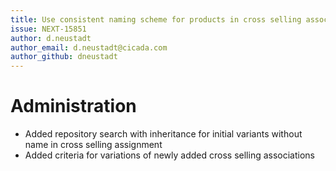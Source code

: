 ```yaml
---
title: Use consistent naming scheme for products in cross selling association
issue: NEXT-15851
author: d.neustadt
author_email: d.neustadt@cicada.com 
author_github: dneustadt
---
```

# Administration
* Added repository search with inheritance for initial variants without name in cross selling assignment
* Added criteria for variations of newly added cross selling associations
